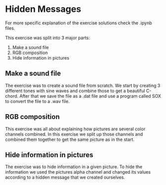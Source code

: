 # Hidden Messages

For more specific explanation of the exercise solutions check the .ipynb files.

This exercise was split into 3 major parts:
1. Make a sound file
2. RGB composition
3. Hide information in pictures

## Make a sound file

The exercise was to create a sound file from scratch. We start by creating 3 different tones with sine waves and combine those to get a beautiful C-chord. After that we save the file as a .dat file and use a program called SOX to convert the file to a .wav file. 

## RGB composition 

This exercise was all about explaining how pictures are several color channels combined. In this exercise we split up those channels and combined them together to get the same picture as in the start.

## Hide information in pictures

The exercise was to hide information in a given picture. To hide the information we used the pictures alpha channel and changed its values according to a hidden message that we created ourselves. 